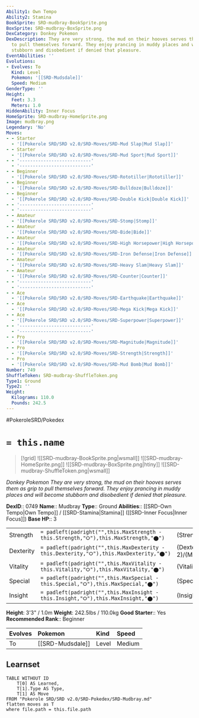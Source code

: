 ```yaml
---
Ability1: Own Tempo
Ability2: Stamina
BookSprite: SRD-mudbray-BookSprite.png
BoxSprite: SRD-mudbray-BoxSprite.png
DexCategory: Donkey Pokemon
DexDescription: They are very strong, the mud on their hooves serves them as grip
  to pull themselves forward. They enjoy prancing in muddy places and will become
  stubborn and disobedient if denied that pleasure.
EventAbilities: ''
Evolutions:
- Evolves: To
  Kind: Level
  Pokemon: '[[SRD-Mudsdale]]'
  Speed: Medium
GenderType: ''
Height:
  Feet: 3.3
  Meters: 1.0
HiddenAbility: Inner Focus
HomeSprite: SRD-mudbray-HomeSprite.png
Image: mudbray.png
Legendary: 'No'
Moves:
- - Starter
  - '[[Pokerole SRD/SRD v2.0/SRD-Moves/SRD-Mud Slap|Mud Slap]]'
- - Starter
  - '[[Pokerole SRD/SRD v2.0/SRD-Moves/SRD-Mud Sport|Mud Sport]]'
- - '---------------------------'
  - '---------------------------'
- - Beginner
  - '[[Pokerole SRD/SRD v2.0/SRD-Moves/SRD-Rototiller|Rototiller]]'
- - Beginner
  - '[[Pokerole SRD/SRD v2.0/SRD-Moves/SRD-Bulldoze|Bulldoze]]'
- - Beginner
  - '[[Pokerole SRD/SRD v2.0/SRD-Moves/SRD-Double Kick|Double Kick]]'
- - '---------------------------'
  - '---------------------------'
- - Amateur
  - '[[Pokerole SRD/SRD v2.0/SRD-Moves/SRD-Stomp|Stomp]]'
- - Amateur
  - '[[Pokerole SRD/SRD v2.0/SRD-Moves/SRD-Bide|Bide]]'
- - Amateur
  - '[[Pokerole SRD/SRD v2.0/SRD-Moves/SRD-High Horsepower|High Horsepower]]'
- - Amateur
  - '[[Pokerole SRD/SRD v2.0/SRD-Moves/SRD-Iron Defense|Iron Defense]]'
- - Amateur
  - '[[Pokerole SRD/SRD v2.0/SRD-Moves/SRD-Heavy Slam|Heavy Slam]]'
- - Amateur
  - '[[Pokerole SRD/SRD v2.0/SRD-Moves/SRD-Counter|Counter]]'
- - '---------------------------'
  - '---------------------------'
- - Ace
  - '[[Pokerole SRD/SRD v2.0/SRD-Moves/SRD-Earthquake|Earthquake]]'
- - Ace
  - '[[Pokerole SRD/SRD v2.0/SRD-Moves/SRD-Mega Kick|Mega Kick]]'
- - Ace
  - '[[Pokerole SRD/SRD v2.0/SRD-Moves/SRD-Superpower|Superpower]]'
- - '---------------------------'
  - '---------------------------'
- - Pro
  - '[[Pokerole SRD/SRD v2.0/SRD-Moves/SRD-Magnitude|Magnitude]]'
- - Pro
  - '[[Pokerole SRD/SRD v2.0/SRD-Moves/SRD-Strength|Strength]]'
- - Pro
  - '[[Pokerole SRD/SRD v2.0/SRD-Moves/SRD-Mud Bomb|Mud Bomb]]'
Number: 749
ShuffleToken: SRD-mudbray-ShuffleToken.png
Type1: Ground
Type2: ''
Weight:
  Kilograms: 110.0
  Pounds: 242.5
---
```


#PokeroleSRD/Pokedex

# `= this.name`

> [!grid]
> ![[SRD-mudbray-BookSprite.png|wsmall]]
> ![[SRD-mudbray-HomeSprite.png]]
> ![[SRD-mudbray-BoxSprite.png|htiny]]
> ![[SRD-mudbray-ShuffleToken.png|wsmall]]


*Donkey Pokemon*
*They are very strong, the mud on their hooves serves them as grip to pull themselves forward. They enjoy prancing in muddy places and will become stubborn and disobedient if denied that pleasure.*

**DexID**:: 0749
**Name**:: Mudbray
**Type**:: Ground
**Abilities**:: [[SRD-Own Tempo|Own Tempo]] / [[SRD-Stamina|Stamina]] ([[SRD-Inner Focus|Inner Focus]])
**Base HP**:: 3

|           |                                                                                        |                                          |
| --------- | -------------------------------------------------------------------------------------- | ---------------------------------------- |
| Strength  | `= padleft(padright("",this.MaxStrength - this.Strength,"⭘"),this.MaxStrength,"⬤")`    | (Strength::3)/(MaxStrength::6)   |
| Dexterity | `= padleft(padright("",this.MaxDexterity - this.Dexterity,"⭘"),this.MaxDexterity,"⬤")` | (Dexterity:: 2)/(MaxDexterity::4) |
| Vitality  | `= padleft(padright("",this.MaxVitality - this.Vitality,"⭘"),this.MaxVitality,"⬤")`    | (Vitality::2)/(MaxVitality::5)   |
| Special   | `= padleft(padright("",this.MaxSpecial - this.Special,"⭘"),this.MaxSpecial,"⬤")`       | (Special::2)/(MaxSpecial::4)     |
| Insight   | `= padleft(padright("",this.MaxInsight - this.Insight,"⭘"),this.MaxInsight,"⬤")`       | (Insight::2)/(MaxInsight::4)     |

**Height**: 3'3" / 1.0m
**Weight**: 242.5lbs / 110.0kg
**Good Starter**:: Yes
**Recommended Rank**:: Beginner

| Evolves   | Pokemon          | Kind   | Speed   |
|:----------|:-----------------|:-------|:--------|
| To        | [[SRD-Mudsdale]] | Level  | Medium  |

## Learnset

```dataview
TABLE WITHOUT ID
    T[0] AS Learned,
    T[1].Type AS Type,
    T[1] AS Move
FROM "Pokerole SRD/SRD v2.0/SRD-Pokedex/SRD-Mudbray.md"
flatten moves as T
where file.path = this.file.path
```
